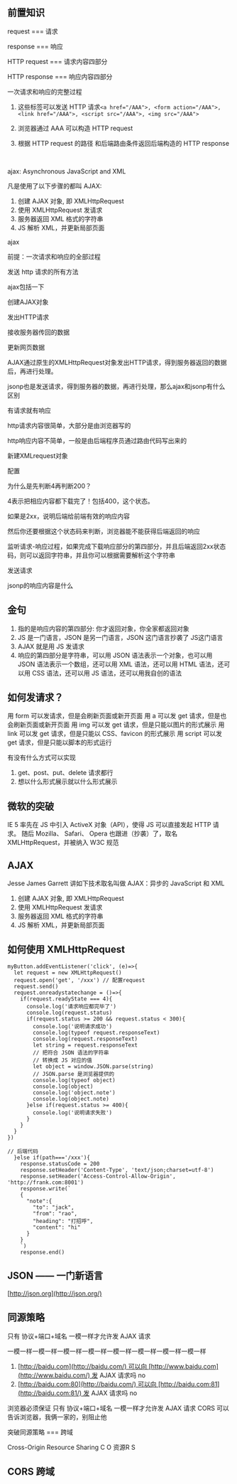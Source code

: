 

## 前置知识

request === 请求

response === 响应

HTTP request === 请求内容四部分

HTTP response === 响应内容四部分



一次请求和响应的完整过程

1. 这些标签可以发送 HTTP 请求`<a href="/AAA">, <form action="/AAA">, <link href="/AAA">, <script src="/AAA">, <img src="/AAA">`

2. 浏览器通过 AAA 可以构造 HTTP request

3. 根据 HTTP request 的路径 和后端路由条件返回后端构造的 HTTP response

   ​



ajax: Asynchronous JavaScript and XML

凡是使用了以下步骤的都叫 AJAX: 

1. 创建 AJAX 对象, 即 XMLHttpRequest 
2. 使用 XMLHttpRequest 发请求
3. 服务器返回 XML 格式的字符串
4. JS 解析 XML，并更新局部页面







ajax

前提：一次请求和响应的全部过程

发送 http 请求的所有方法

ajax包括一下

创建AJAX对象

发出HTTP请求

接收服务器传回的数据

更新网页数据

AJAX通过原生的XMLHttpRequest对象发出HTTP请求，得到服务器返回的数据后，再进行处理。

jsonp也是发送请求，得到服务器的数据，再进行处理，那么ajax和jsonp有什么区别

有请求就有响应

http请求内容很简单，大部分是由浏览器写的

http响应内容不简单，一般是由后端程序员通过路由代码写出来的

新建XMLrequest对象

配置

为什么是先判断4再判断200？

4表示把相应内容都下载完了！包括400，这个状态。

如果是2xx，说明后端给前端有效的响应内容

然后你还要根据这个状态码来判断，浏览器能不能获得后端返回的响应

监听请求-响应过程，如果完成下载响应部分的第四部分，并且后端返回2xx状态码，则可以返回字符串，并且你可以根据需要解析这个字符串

发送请求

jsonp的响应内容是什么











## 金句

1. 指的是响应内容的第四部分: 你才返回对象，你全家都返回对象	
2. JS 是一门语言，JSON 是另一门语言，JSON 这门语言抄袭了 JS这门语言
3. AJAX 就是用 JS 发请求
4. 响应的第四部分是字符串，可以用 JSON 语法表示一个对象，也可以用 JSON 语法表示一个数组，还可以用 XML 语法，还可以用 HTML 语法，还可以用 CSS 语法，还可以用 JS 语法，还可以用我自创的语法











## 如何发请求？

用 form 可以发请求，但是会刷新页面或新开页面
用 a 可以发 get 请求，但是也会刷新页面或新开页面
用 img 可以发 get 请求，但是只能以图片的形式展示
用 link 可以发 get 请求，但是只能以 CSS、favicon 的形式展示
用 script 可以发 get 请求，但是只能以脚本的形式运行

有没有什么方式可以实现

1. get、post、put、delete 请求都行
2. 想以什么形式展示就以什么形式展示

## 微软的突破

IE 5 率先在 JS 中引入 ActiveX 对象（API），使得 JS 可以直接发起 HTTP 请求。
随后 Mozilla、 Safari、 Opera 也跟进（抄袭）了，取名 XMLHttpRequest，并被纳入 W3C 规范

## AJAX

Jesse James Garrett 讲如下技术取名叫做 AJAX：异步的 JavaScript 和 XML

1. 创建 AJAX 对象, 即 XMLHttpRequest 
2. 使用 XMLHttpRequest 发请求
3. 服务器返回 XML 格式的字符串
4. JS 解析 XML，并更新局部页面

## 如何使用 XMLHttpRequest

```
myButton.addEventListener('click', (e)=>{
  let request = new XMLHttpRequest()
  request.open('get', '/xxx') // 配置request
  request.send()
  request.onreadystatechange = ()=>{
    if(request.readyState === 4){
      console.log('请求响应都完毕了')
      console.log(request.status)
      if(request.status >= 200 && request.status < 300){
        console.log('说明请求成功')
        console.log(typeof request.responseText)
        console.log(request.responseText)
        let string = request.responseText
        // 把符合 JSON 语法的字符串
        // 转换成 JS 对应的值
        let object = window.JSON.parse(string) 
        // JSON.parse 是浏览器提供的
        console.log(typeof object)
        console.log(object)
        console.log('object.note')
        console.log(object.note)
      }else if(request.status >= 400){
        console.log('说明请求失败') 
      }
    }
  }
})
```

```
// 后端代码
  }else if(path==='/xxx'){
    response.statusCode = 200
    response.setHeader('Content-Type', 'text/json;charset=utf-8')
    response.setHeader('Access-Control-Allow-Origin', 'http://frank.com:8001')
    response.write(`
    {
      "note":{
        "to": "jack",
        "from": "rao",
        "heading": "打招呼",
        "content": "hi"
      }
    }
    `)
    response.end()
```

## JSON —— 一门新语言

[http://json.org](http://json.org/)

## 同源策略

只有 协议+端口+域名 一模一样才允许发 AJAX 请求

一模一样一模一样一模一样一模一样一模一样一模一样一模一样一模一样

1. [http://baidu.com](http://baidu.com/) 可以向 [http://www.baidu.com](http://www.baidu.com/) 发 AJAX 请求吗 no
2. [http://baidu.com:80](http://baidu.com/) 可以向 [http://baidu.com:81](http://baidu.com:81/) 发 AJAX 请求吗 no

浏览器必须保证
只有 协议+端口+域名 一模一样才允许发 AJAX 请求
CORS 可以告诉浏览器，我俩一家的，别阻止他

突破同源策略 === 跨域

Cross-Origin Resource Sharing
C         O        资源R        S

## CORS 跨域